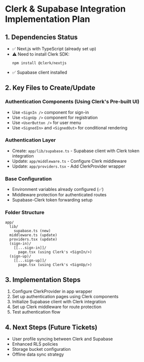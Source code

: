 
# Clerk & Supabase Integration Implementation Plan

## 1. Dependencies Status
- ✅ Next.js with TypeScript (already set up)
- ⚠️ Need to install Clerk SDK:
  ```bash
  npm install @clerk/nextjs
  ```
- ✅ Supabase client installed

## 2. Key Files to Create/Update

### Authentication Components (Using Clerk's Pre-built UI)
- Use `<SignIn />` component for sign-in
- Use `<SignUp />` component for registration 
- Use `<UserButton />` for user menu
- Use `<SignedIn>` and `<SignedOut>` for conditional rendering

### Authentication Layer
- Create: `app/lib/supabase.ts` - Supabase client with Clerk token integration
- Update: `app/middleware.ts` - Configure Clerk middleware
- Update: `app/providers.tsx` - Add ClerkProvider wrapper

### Base Configuration
- Environment variables already configured (✅)
- Middleware protection for authenticated routes
- Supabase-Clerk token forwarding setup

### Folder Structure
```
app/
  lib/
    supabase.ts (new)
  middleware.ts (update)
  providers.tsx (update)
  (sign-in)/
    [[...sign-in]]/
      page.tsx (using Clerk's <SignIn/>)
  (sign-up)/
    [[...sign-up]]/
      page.tsx (using Clerk's <SignUp/>)
```

## 3. Implementation Steps

1. Configure ClerkProvider in app wrapper
2. Set up authentication pages using Clerk components
3. Initialize Supabase client with Clerk integration
4. Set up Clerk middleware for route protection
5. Test authentication flow

## 4. Next Steps (Future Tickets)
- User profile syncing between Clerk and Supabase
- Enhanced RLS policies
- Storage bucket configuration
- Offline data sync strategy
